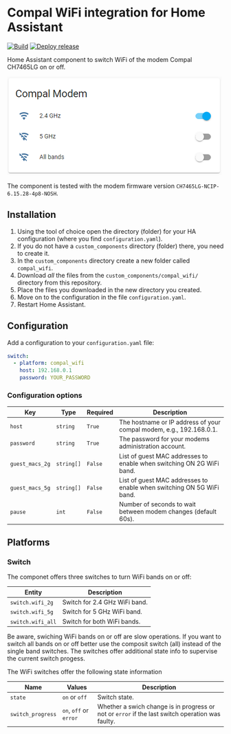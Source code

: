 # Compal WiFi integration for Home Assistant
[![Build](https://github.com/frimtec/hass-compal-wifi/actions/workflows/build.yml/badge.svg)](https://github.com/frimtec/hass-compal-wifi/actions/workflows/build.yml)
[![Deploy release](https://github.com/frimtec/hass-compal-wifi/actions/workflows/deploy_release.yml/badge.svg)](https://github.com/frimtec/hass-compal-wifi/actions/workflows/deploy_release.yml)

Home Assistant component to switch WiFi of the modem Compal CH7465LG on or off.

![WiFi switches!](images/compal-wifi.png)

The component is tested with the modem firmware version ```CH7465LG-NCIP-6.15.28-4p8-NOSH```.

## Installation

1. Using the tool of choice open the directory (folder) for your HA configuration (where you find `configuration.yaml`).
2. If you do not have a `custom_components` directory (folder) there, you need to create it.
3. In the `custom_components` directory create a new folder called `compal_wifi`.
4. Download _all_ the files from the `custom_components/compal_wifi/` directory from this repository.
5. Place the files you downloaded in the new directory you created.
6. Move on to the configuration in the file `configuration.yaml`.
7. Restart Home Assistant.

## Configuration 
 
Add a configuration to your `configuration.yaml` file:
``` yaml
switch:
  - platform: compal_wifi
    host: 192.168.0.1
    password: YOUR_PASSWORD
```

### Configuration options

Key | Type | Required | Description
--- | ---- | -------- | -----------
`host` | `string` | `True` | The hostname or IP address of your compal modem, e.g., 192.168.0.1.
`password` | `string` | `True` | The password for your modems administration account.
`guest_macs_2g` | `string[]` | `False` | List of guest MAC addresses to enable when switching ON 2G WiFi band. 
`guest_macs_5g` | `string[]` | `False` | List of guest MAC addresses to enable when switching ON 5G WiFi band.
`pause` | `int` | `False` | Number of seconds to wait between modem changes (default 60s).


## Platforms

### Switch
The componet offers three switches to turn WiFi bands on or off:

Entity | Description
------ | -----------
`switch.wifi_2g` | Switch for 2.4 GHz WiFi band.
`switch.wifi_5g` | Switch for 5 GHz WiFi band.
`switch.wifi_all` | Switch for both WiFi bands. 

Be aware, swiching WiFi bands on or off are slow operations. If you want to switch all bands on or off better use the
composit switch (all) instead of the single band switches. 
The switches offer additional state info to supervise the current switch progess.

The WiFi switches offer the following state information

Name | Values | Description
---- | ------ | -----------
`state` | `on` or `off` | Switch state.
`switch_progress` | `on`, `off` or `error` | Whether a swich change is in progress or not or `error` if the last switch operation was faulty.

